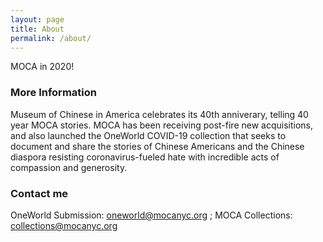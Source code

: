 ```yaml
---
layout: page
title: About
permalink: /about/
---
```


MOCA in 2020!

### More Information

Museum of Chinese in America celebrates its 40th anniverary, telling 40 year MOCA stories. MOCA has been receiving post-fire new acquisitions, and also launched the OneWorld COVID-19 collection that seeks to document and share the stories of Chinese Americans and the Chinese diaspora resisting coronavirus-fueled hate with incredible acts of compassion and generosity. ⁣⁣

### Contact me

OneWorld Submission:
[oneworld@mocanyc.org](mailto:oneworld@mocanyc.org) 
; MOCA Collections:
[collections@mocanyc.org](mailto:collections@mocanyc.org)
